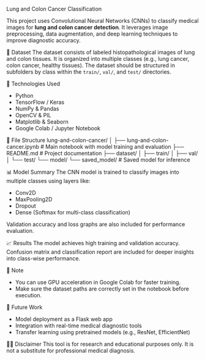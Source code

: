 Lung and Colon Cancer Classification

This project uses Convolutional Neural Networks (CNNs) to classify medical images for **lung and colon cancer detection**. It leverages image preprocessing, data augmentation, and deep learning techniques to improve diagnostic accuracy.

🧪 Dataset
The dataset consists of labeled histopathological images of lung and colon tissues. It is organized into multiple classes (e.g., lung cancer, colon cancer, healthy tissues). The dataset should be structured in subfolders by class within the `train/`, `val/`, and `test/` directories.

🔧 Technologies Used
- Python
- TensorFlow / Keras
- NumPy & Pandas
- OpenCV & PIL
- Matplotlib & Seaborn
- Google Colab / Jupyter Notebook

📁 File Structure
lung-and-colon-cancer/
│
├── lung-and-colon-cancer.ipynb # Main notebook with model training and evaluation
├── README.md # Project documentation
├── dataset/
│ ├── train/
│ ├── val/
│ └── test/
└── model/
└── saved_model/ # Saved model for inference

 📊 Model Summary
The CNN model is trained to classify images into multiple classes using layers like:
- Conv2D
- MaxPooling2D
- Dropout
- Dense (Softmax for multi-class classification)

Validation accuracy and loss graphs are also included for performance evaluation.

📈 Results
The model achieves high training and validation accuracy. Confusion matrix and classification report are included for deeper insights into class-wise performance.

📌 Note
- You can use GPU acceleration in Google Colab for faster training.
- Make sure the dataset paths are correctly set in the notebook before execution.

🧠 Future Work
- Model deployment as a Flask web app
- Integration with real-time medical diagnostic tools
- Transfer learning using pretrained models (e.g., ResNet, EfficientNet)

👨‍⚕️ Disclaimer
This tool is for research and educational purposes only. It is not a substitute for professional medical diagnosis.

